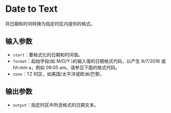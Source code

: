 # Date to Text

将日期和时间转换为指定时区内提供的格式。

## 输入参数

- `start`：要格式化的日期和时间值。
- `format`：起始字段(如 M/D/Y )的输入值的日期格式代码，以产生 9/7/2016 或 hh:mm a，例如 09:05 am。请参见下面的格式代码。
- `zone`：TZ 时区，如美国/太平洋或欧洲/巴黎。

## 输出参数

- `output`：指定时区中所选格式的日期文本。
